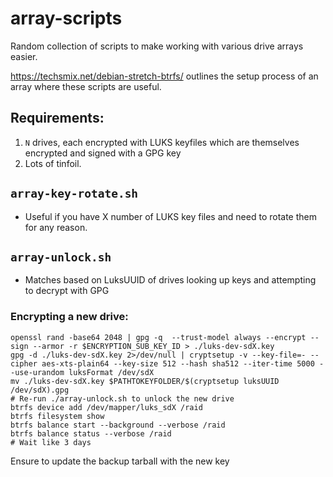 # array-scripts
Random collection of scripts to make working with various drive arrays easier. 

https://techsmix.net/debian-stretch-btrfs/ outlines the setup process of an array where these scripts are useful. 

## Requirements:
1. `N` drives, each encrypted with LUKS keyfiles which are themselves encrypted and signed with a GPG key
2. Lots of tinfoil. 
 
## `array-key-rotate.sh`
- Useful if you have X number of LUKS key files and need to rotate them for any reason. 

## `array-unlock.sh`
- Matches based on LuksUUID of drives looking up keys and attempting to decrypt with GPG 


### Encrypting a new drive:

```
openssl rand -base64 2048 | gpg -q  --trust-model always --encrypt --sign --armor -r $ENCRYPTION_SUB_KEY_ID > ./luks-dev-sdX.key
gpg -d ./luks-dev-sdX.key 2>/dev/null | cryptsetup -v --key-file=- --cipher aes-xts-plain64 --key-size 512 --hash sha512 --iter-time 5000 --use-urandom luksFormat /dev/sdX
mv ./luks-dev-sdX.key $PATHTOKEYFOLDER/$(cryptsetup luksUUID /dev/sdX).gpg
# Re-run ./array-unlock.sh to unlock the new drive
btrfs device add /dev/mapper/luks_sdX /raid
btrfs filesystem show
btrfs balance start --background --verbose /raid
btrfs balance status --verbose /raid
# Wait like 3 days
```
Ensure to update the backup tarball with the new key

